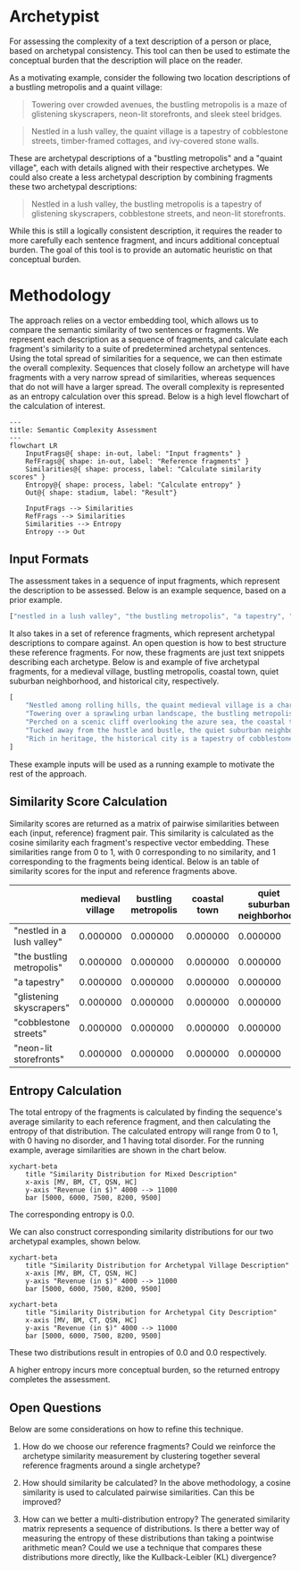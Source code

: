 # Archetypist
For assessing the complexity of a text description of a person or place, based on archetypal consistency.
This tool can then be used to estimate the conceptual burden that the description will place on the reader.

As a motivating example, consider the following two location descriptions of a bustling metropolis and a quaint village:

> Towering over crowded avenues, the bustling metropolis is a maze of glistening skyscrapers, neon-lit storefronts, and sleek steel bridges.

> Nestled in a lush valley, the quaint village is a tapestry of cobblestone streets, timber-framed cottages, and ivy-covered stone walls.

These are archetypal descriptions of a "bustling metropolis" and a "quaint village", each with details aligned with their respective archetypes.
We could also create a less archetypal description by combining fragments these two archetypal descriptions:

> Nestled in a lush valley, the bustling metropolis is a tapestry of glistening skyscrapers, cobblestone streets, and neon-lit storefronts.

While this is still a logically consistent description, it requires the reader to more carefully each sentence fragment, and incurs additional conceptual burden.
The goal of this tool is to provide an automatic heuristic on that conceptual burden.

# Methodology
The approach relies on a vector embedding tool, which allows us to compare the semantic similarity of two sentences or fragments.
We represent each description as a sequence of fragments, and calculate each fragment's similarity to a suite of predetermined archetypal sentences.
Using the total spread of similarities for a sequence, we can then estimate the overall complexity.
Sequences that closely follow an archetype will have fragments with a very narrow spread of similarities, whereas sequences that do not will have a larger spread.
The overall complexity is represented as an entropy calculation over this spread.
Below is a high level flowchart of the calculation of interest.

```mermaid
---
title: Semantic Complexity Assessment
---
flowchart LR
    InputFrags@{ shape: in-out, label: "Input fragments" }
    RefFrags@{ shape: in-out, label: "Reference fragments" }
    Similarities@{ shape: process, label: "Calculate similarity scores" }
    Entropy@{ shape: process, label: "Calculate entropy" }
    Out@{ shape: stadium, label: "Result"}

    InputFrags --> Similarities
    RefFrags --> Similarities
    Similarities --> Entropy
    Entropy --> Out
```

## Input Formats
The assessment takes in a sequence of input fragments, which represent the description to be assessed.
Below is an example sequence, based on a prior example.
```js
["nestled in a lush valley", "the bustling metropolis", "a tapestry", "glistening skyscrapers", "cobblestone streets", "neon-lit storefronts"]
```

It also takes in a set of reference fragments, which represent archetypal descriptions to compare against.
An open question is how to best structure these reference fragments.
For now, these fragments are just text snippets describing each archetype.
Below is and example of five archetypal fragments, for a medieval village, bustling metropolis, coastal town, quiet suburban neighborhood, and historical city, respectively.
```js
[
    "Nestled among rolling hills, the quaint medieval village is a charming tableau of thatched-roof cottages, winding cobblestone paths, and colorful flower gardens, with villagers bustling about in traditional attire as the sun sets behind the ancient stone church.",
    "Towering over a sprawling urban landscape, the bustling metropolis is a vibrant mix of glass skyscrapers, crowded streets filled with taxis and pedestrians, and a cacophony of sounds from street vendors and the distant hum of subway trains, all illuminated by the glow of neon lights.",
    "Perched on a scenic cliff overlooking the azure sea, the coastal town is a picturesque haven of pastel-colored homes, quaint fishing boats bobbing in the harbor, and sandy beaches, where the salty breeze carries the laughter of children and the scent of fresh seafood from nearby restaurants.",
    "Tucked away from the hustle and bustle, the quiet suburban neighborhood is a peaceful retreat of tree-lined streets, manicured lawns, and cozy single-family homes, where children ride bicycles and neighbors chat over white picket fences, creating a sense of community and belonging.",
    "Rich in heritage, the historical city is a tapestry of cobblestone streets, grandiose cathedrals, and centuries-old buildings, with every corner revealing stories of the past, as tourists wander through bustling squares filled with street performers and local artisans showcasing their crafts."
]
```

These example inputs will be used as a running example to motivate the rest of the approach.

## Similarity Score Calculation
Similarity scores are returned as a matrix of pairwise similarities between each (input, reference) fragment pair.
This similarity is calculated as the cosine similarity each fragment's respective vector embedding.
These similarities range from 0 to 1, with 0 corresponding to no similarity, and 1 corresponding to the fragments being identical.
Below is an table of similarity scores for the input and reference fragments above.

| | medieval village | bustling metropolis | coastal town | quiet suburban neighborhood | historical city |
| --- | --- | --- | --- | --- | --- |
| "nestled in a lush valley" | 0.000000 | 0.000000 | 0.000000 | 0.000000 | 0.000000 |
| "the bustling metropolis" | 0.000000 | 0.000000 | 0.000000 | 0.000000 | 0.000000 |
| "a tapestry" | 0.000000 | 0.000000 | 0.000000 | 0.000000 | 0.000000 |
| "glistening skyscrapers" | 0.000000 | 0.000000 | 0.000000 | 0.000000 | 0.000000 |
| "cobblestone streets" | 0.000000 | 0.000000 | 0.000000 | 0.000000 | 0.000000 |
| "neon-lit storefronts" | 0.000000 | 0.000000 | 0.000000 | 0.000000 | 0.000000 |

## Entropy Calculation
The total entropy of the fragments is calculated by finding the sequence's average similarity to each reference fragment, and then calculating the entropy of that distribution.
The calculated entropy will range from 0 to 1, with 0 having no disorder, and 1 having total disorder.
For the running example, average similarities are shown in the chart below.

```mermaid
xychart-beta
    title "Similarity Distribution for Mixed Description"
    x-axis [MV, BM, CT, QSN, HC]
    y-axis "Revenue (in $)" 4000 --> 11000
    bar [5000, 6000, 7500, 8200, 9500]
```
The corresponding entropy is 0.0.

We can also construct corresponding similarity distributions for our two archetypal examples, shown below.

```mermaid
xychart-beta
    title "Similarity Distribution for Archetypal Village Description"
    x-axis [MV, BM, CT, QSN, HC]
    y-axis "Revenue (in $)" 4000 --> 11000
    bar [5000, 6000, 7500, 8200, 9500]
```

```mermaid
xychart-beta
    title "Similarity Distribution for Archetypal City Description"
    x-axis [MV, BM, CT, QSN, HC]
    y-axis "Revenue (in $)" 4000 --> 11000
    bar [5000, 6000, 7500, 8200, 9500]
```

These two distributions result in entropies of 0.0 and 0.0 respectively.

A higher entropy incurs more conceptual burden, so the returned entropy completes the assessment.

## Open Questions
Below are some considerations on how to refine this technique.

1. How do we choose our reference fragments? Could we reinforce the archetype similarity measurement by clustering together several reference fragments around a single archetype?

2. How should similarity be calculated? In the above methodology, a cosine similarity is used to calculated pairwise similarities. Can this be improved?

3. How can we better a multi-distribution entropy? The generated similarity matrix represents a sequence of distributions. Is there a better way of measuring the entropy of these distributions than taking a pointwise arithmetic mean? Could we use a technique that compares these distributions more directly, like the Kullback-Leibler (KL) divergence?
